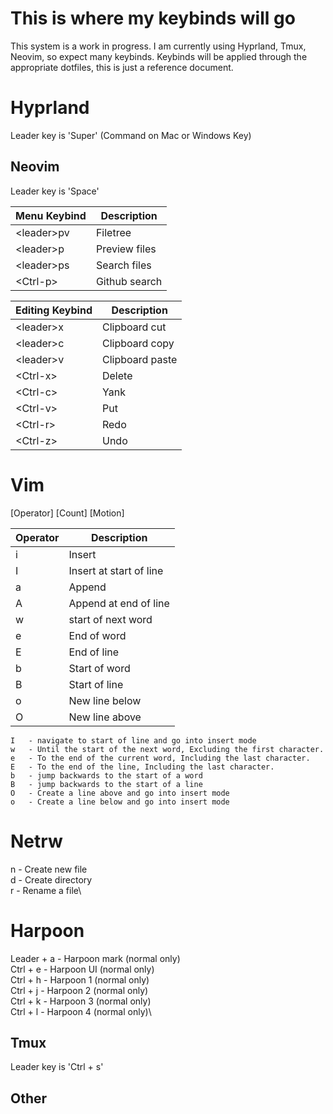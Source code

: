 # This is where my keybinds will go

This system is a work in progress. I am currently using Hyprland, Tmux, Neovim, so expect many keybinds.
Keybinds will be applied through the appropriate dotfiles, this is just a reference document.

# Hyprland
Leader key is 'Super' (Command on Mac or Windows Key)

## Neovim
Leader key is 'Space'

| Menu Keybind     | Description    |
|------------------|----------------|
| \<leader\>pv     | Filetree       |
| \<leader\>p      | Preview files  |
| \<leader\>ps     | Search files   |
| \<Ctrl-p\>       | Github search  |

| Editing Keybind  | Description    |
|------------------|----------------|
| \<leader\>x      | Clipboard cut  |
| \<leader\>c      | Clipboard copy |
| \<leader\>v      | Clipboard paste|
| \<Ctrl-x\>       | Delete         |
| \<Ctrl-c\>       | Yank           |
| \<Ctrl-v\>       | Put            |
| \<Ctrl-r\>       | Redo           |
| \<Ctrl-z\>       | Undo           |

# Vim
[Operator] [Count] [Motion]

| Operator | Description |
|----------|-------------|
| i        | Insert       |
| I        | Insert at start of line |
| a        | Append       |
| A        | Append at end of line |
| w        | start of next word  |
| e        | End of word  |
| E        | End of line  |
| b        | Start of word|
| B        | Start of line|
| o        | New line below |
| O        | New line above |


```
I   - navigate to start of line and go into insert mode
w 	- Until the start of the next word, Excluding the first character.
e 	- To the end of the current word, Including the last character.
E 	- To the end of the line, Including the last character.
b   - jump backwards to the start of a word 
B   - jump backwards to the start of a line   
O   - Create a line above and go into insert mode
o   - Create a line below and go into insert mode
```

# Netrw
n  	   - Create new file\
d  	   - Create directory\
r 	   - Rename a file\

# Harpoon
Leader + a      - Harpoon mark	(normal only)\
Ctrl + e        - Harpoon UI	(normal only)\
Ctrl + h 	    - Harpoon 1		(normal only)\
Ctrl + j 	    - Harpoon 2		(normal only)\
Ctrl + k 	    - Harpoon 3		(normal only)\
Ctrl + l 	    - Harpoon 4		(normal only)\


## Tmux
Leader key is 'Ctrl + s'

## Other
